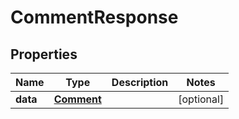 

# CommentResponse


## Properties

Name | Type | Description | Notes
------------ | ------------- | ------------- | -------------
**data** | [**Comment**](Comment.md) |  |  [optional]



